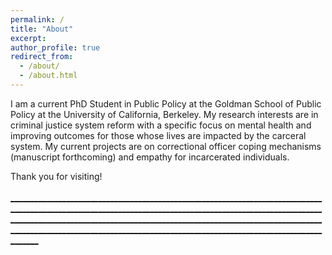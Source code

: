 ```yaml
---
permalink: /
title: "About"
excerpt: 
author_profile: true
redirect_from: 
  - /about/
  - /about.html
---
```


I am a current PhD Student in Public Policy at the Goldman School of Public Policy at the University of California, Berkeley. My research interests are in criminal justice system reform with a specific focus on mental health and improving outcomes for those whose lives are impacted by the carceral system. My current projects are on correctional officer coping mechanisms (manuscript forthcoming) and empathy for incarcerated individuals. 
<br>

Thank you for visiting! 
<br>
<br> [_______________________________________________________________________________________________________________________________________________________________________________________________________________________________________________________________________________________________________________________________](https://thumbs.gfycat.com/ScornfulDismalJoey-max-1mb.gif)
